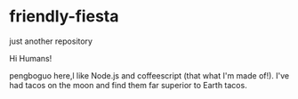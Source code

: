 # friendly-fiesta
just another repository

Hi Humans!

pengboguo here,l like Node.js and coffeescript (that what I'm made of!).
I've had tacos on the moon and find them far superior to Earth tacos.
